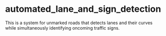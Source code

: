 # automated_lane_and_sign_detection
This is a system for unmarked roads that detects lanes and their curves while simultaneously identifying oncoming traffic signs.

